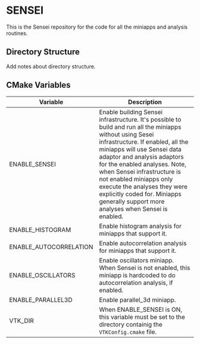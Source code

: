 SENSEI
======

This is the Sensei repository for the code for all the miniapps and analysis
routines.

Directory Structure
-------------------

Add notes about directory structure.

CMake Variables
---------------------

 Variable        | Description                                                 
-----------------|-------------------------------------------------------------
 ENABLE_SENSEI   | Enable building Sensei infrastructure. It's possible to build and run all the miniapps without using Sesei infrastructure. If enabled, all the miniapps will use Sensei data adaptor and analysis adaptors for the enabled analyses. Note, when Sensei infrastructure is not enabled miniapps only execute the analyses they were explicitly coded for. Miniapps generally support more analyses when Sensei is enabled.
 ENABLE_HISTOGRAM| Enable histogram analysis for miniapps that support it.
 ENABLE_AUTOCORRELATION | Enable autocorrelation analysis for miniapps that support it.
 ENABLE_OSCILLATORS | Enable oscillators miniapp. When Sensei is not enabled, this miniapp is hardcoded to do autocorrelation analysis, if enabled.
 ENABLE_PARALLEL3D | Enable parallel_3d miniapp.
 VTK_DIR           | When ENABLE_SENSEI is ON, this variable must be set to the directory containig the `VTKConfig.cmake` file. 
 
 

 
 
